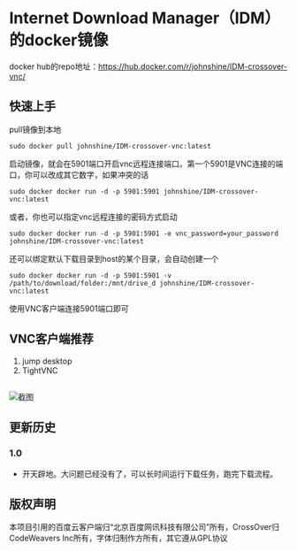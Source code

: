 # Internet Download Manager（IDM）的docker镜像

docker hub的repo地址：https://hub.docker.com/r/johnshine/IDM-crossover-vnc/


## 快速上手

pull镜像到本地

`sudo docker pull johnshine/IDM-crossover-vnc:latest`

启动镜像，就会在5901端口开启vnc远程连接端口。第一个5901是VNC连接的端口，你可以改成其它数字，如果冲突的话

`sudo docker docker run -d -p 5901:5901 johnshine/IDM-crossover-vnc:latest`

或者，你也可以指定vnc远程连接的密码方式启动

`sudo docker docker run -d -p 5901:5901 -e vnc_password=your_password johnshine/IDM-crossover-vnc:latest`

还可以绑定默认下载目录到host的某个目录，会自动创建一个

`sudo docker docker run -d -p 5901:5901 -v /path/to/download/folder:/mnt/drive_d johnshine/IDM-crossover-vnc:latest`

使用VNC客户端连接5901端口即可

## VNC客户端推荐

1. jump desktop
2. TightVNC

##    

![截图]()

## 更新历史

### 1.0
+ 开天辟地。大问题已经没有了，可以长时间运行下载任务，跑完下载流程。

## 版权声明

本项目引用的百度云客户端归“北京百度网讯科技有限公司”所有，CrossOver归CodeWeavers Inc所有，字体归制作方所有，其它遵从GPL协议
